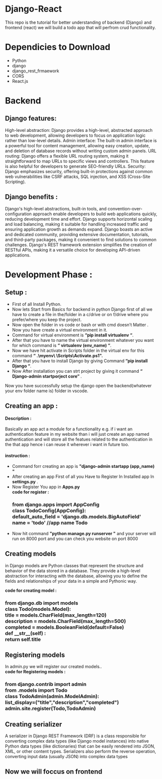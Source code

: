 ﻿# Django-React
This repo is the tutorial for better understanding of backend (Django) and frontend (react) we will build a todo app that will perfrom crud functionality.
<h1>Dependicies to Download</h1>
<ul>
 <li>Python</li> 
 <li>django</li> 
 <li>django_rest_frmaework</li>
  <li>CORS</li>
  <li>React.js</li>
</ul>
<h1>Backend</h1>
<h2>Django features:</h2>
High-level abstraction: Django provides a high-level, abstracted approach to web development, allowing developers to focus on application logic rather than low-level details.
Admin interface: The built-in admin interface is a powerful tool for content management, allowing easy creation, update, and deletion of database records without writing custom admin panels.
URL routing: Django offers a flexible URL routing system, making it straightforward to map URLs to specific views and controllers. This feature is also helpful for developers to generate SEO-friendly URLs.
Security: Django emphasizes security, offering built-in protections against common web vulnerabilities like CSRF attacks, SQL injection, and XSS (Cross-Site Scripting).
<h2>Django benefits :</h2>
Django's high-level abstractions, built-in tools, and convention-over-configuration approach enable developers to build web applications quickly, reducing development time and effort.
Django supports horizontal scaling and load balancing, making it suitable for handling increased traffic and ensuring application growth as demands expand.
Django boasts an active and dedicated community, providing extensive documentation, tutorials, and third-party packages, making it convenient to find solutions to common challenges.
Django's REST framework extension simplifies the creation of RESTful APIs, making it a versatile choice for developing API-driven applications.
<h1>Development Phase : </h1> 
<h2>Setup : </h2>
<ul>
<li>First of all Install Python.</li>
<li>Now lets Start from Basics for backend in python Django first of all we have to create a file in the/folder in a c/drive or on f/drive where you prefer/where you keep the project.</li>
<li>Now open the folder in vs code or bash or with cmd doesn’t Matter .
Now you have create a virtual environment in it.</li>
<li>Command for virtual environment is <b>“pip install virtualenv “</b>.</li>
<li>After that you have to name the virtual environment whatever you want for which command is <b>“   virtualenv (env_name) “</b>.</li>
<li>Now we have hit activate in Scripts folder in the virtual env for this command <b>“ .\myenv\ \Scripts\Activate.ps1".</b></li>
<li>After that you have to install Django by giving Command<b> “pip install Django “</b>.</li>
<li>Now After installation you can strt project by giving it command <b>“ Django-admin startporject core” </b>.
  </li></ul>

Now you have successfully setup  the django open the backend(whatever your env folder name is) folder in vscode.
<h2>Creating an app :</h2>
<h4> Description :</h4>
<p> Basically an app act a module for a functionality e.g. if i want an authentication feature in my website than i will just create an app named authentication and will store all the featues related to the authentication in the that app hence i can reuse it wherever i want in future too.</p>
<h4>instruction :</h4>
<ul>
  <li>Command forr creating an app is <b> "django-admin startapp (app_name)
"</b></li>
  <li> After creating an app First of all you Have to Register In Installed app In <b>settings.py</b> . </li>
  <li>Now Register You app in <b>Apps.py</b>
    <br>
  <b>code for register  : </b>
      <br> <h3><b>from django.apps import AppConfig  <br>
class TodoConfig(AppConfig):   <br>
    default_auto_field = 'django.db.models.BigAutoField'
      <br>
    name = 'todo'  //app name Todo
</b></h3>

  </li>
    <li>Now hit command <b> "python manage.py runserver "</b> and your server will run on 8000 port and you can check you website on port 8000</li>
</ul>

<h2>Creating models</h2>
   <p> in Django models are Python classes that represent the structure and behavior of the data stored in a database. They provide a high-level abstraction for interacting with the database, allowing you to define the fields and relationships of your data in a simple and Pythonic way.</p>
 <b>code for creating model  : </b>
      <br> <h3><b>from django.db import models <br>
class Todo(models.Model):   <br>
    title = models.CharField(max_length=120)
      <br>
   description = models.CharField(max_length=500)
    <br>
   completed = models.BooleanField(default=False)
   <br>
   def __str__(self) :    <br>
          return self.title
</b></h3>

<h2> Registering models</h2>
In admin.py we will register our created models.. <br>
 <b>code for Registering models  : </b>
      <br> <h3><b>from django.contrib import admin <br>
        from .models import Todo <br>
class TodoAdmin(admin.ModelAdmin): <br>
      list_display=("title","description","completed")
      <br>
          admin.site.register(Todo,TodoAdmin)
</b></h3>
<h2>Creating serializer</h2>

<p> A serializer in Django REST Framework (DRF) is a class responsible for converting complex data types (like Django model instances) into native Python data types (like dictionaries) that can be easily rendered into JSON, XML, or other content types. Serializers also perform the reverse operation, converting input data (usually JSON) into complex data types</p>
<h2>Now we will foccus on frontend</h2>

